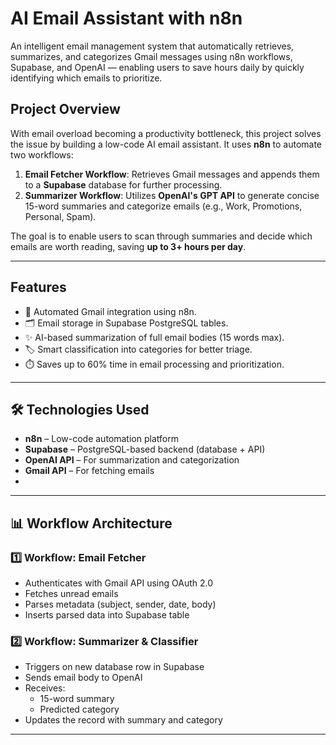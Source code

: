 # AI Email Assistant with n8n

An intelligent email management system that automatically retrieves, summarizes, and categorizes Gmail messages using n8n workflows, 
Supabase, and OpenAI — enabling users to save hours daily by quickly identifying which emails to prioritize.

## Project Overview

With email overload becoming a productivity bottleneck, this project solves the issue by building a low-code AI email assistant. It uses **n8n** to automate two workflows:

1. **Email Fetcher Workflow**: Retrieves Gmail messages and appends them to a **Supabase** database for further processing.
2. **Summarizer Workflow**: Utilizes **OpenAI's GPT API** to generate concise 15-word summaries and categorize emails (e.g., Work, Promotions, Personal, Spam).

The goal is to enable users to scan through summaries and decide which emails are worth reading, saving **up to 3+ hours per day**.

---

## Features

- 🔄 Automated Gmail integration using n8n.
- 🗂️ Email storage in Supabase PostgreSQL tables.
- ✨ AI-based summarization of full email bodies (15 words max).
- 🏷️ Smart classification into categories for better triage.
- ⏱️ Saves up to 60% time in email processing and prioritization.

---

## 🛠️ Technologies Used

- **n8n** – Low-code automation platform
- **Supabase** – PostgreSQL-based backend (database + API)
- **OpenAI API** – For summarization and categorization
- **Gmail API** – For fetching emails
- 
---

## 📊 Workflow Architecture

### 1️⃣ Workflow: Email Fetcher

- Authenticates with Gmail API using OAuth 2.0
- Fetches unread emails
- Parses metadata (subject, sender, date, body)
- Inserts parsed data into Supabase table

### 2️⃣ Workflow: Summarizer & Classifier

- Triggers on new database row in Supabase
- Sends email body to OpenAI
- Receives:
  - 15-word summary
  - Predicted category
- Updates the record with summary and category

---


